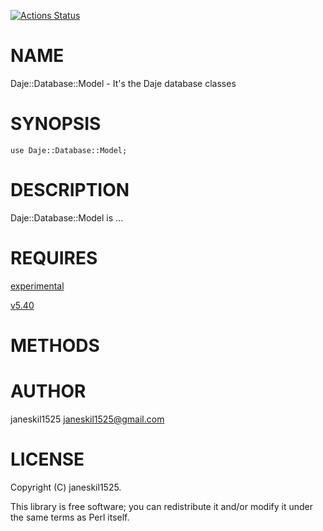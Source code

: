 [![Actions Status](https://github.com/janeskil1525/Daje-Database-Model/actions/workflows/test.yml/badge.svg)](https://github.com/janeskil1525/Daje-Database-Model/actions)
# NAME

Daje::Database::Model - It's the Daje database classes

# SYNOPSIS

    use Daje::Database::Model;

# DESCRIPTION

Daje::Database::Model is ...

# REQUIRES

[experimental](https://metacpan.org/pod/experimental) 

[v5.40](https://metacpan.org/pod/v5.40) 

# METHODS

# AUTHOR

janeskil1525 <janeskil1525@gmail.com>

# LICENSE

Copyright (C) janeskil1525.

This library is free software; you can redistribute it and/or modify
it under the same terms as Perl itself.
